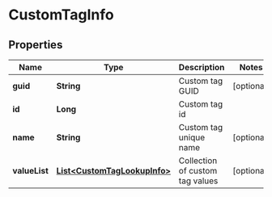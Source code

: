 
# CustomTagInfo

## Properties
Name | Type | Description | Notes
------------ | ------------- | ------------- | -------------
**guid** | **String** | Custom tag GUID |  [optional]
**id** | **Long** | Custom tag id | 
**name** | **String** | Custom tag unique name |  [optional]
**valueList** | [**List&lt;CustomTagLookupInfo&gt;**](CustomTagLookupInfo.md) | Collection of custom tag values |  [optional]



